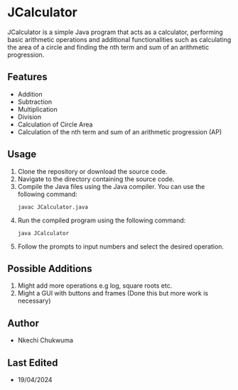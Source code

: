 # JCalculator

JCalculator is a simple Java program that acts as a calculator, performing basic arithmetic operations and additional functionalities such as calculating the area of a circle and finding the nth term and sum of an arithmetic progression.

## Features

- Addition
- Subtraction
- Multiplication
- Division
- Calculation of Circle Area
- Calculation of the nth term and sum of an arithmetic progression (AP)

## Usage

1. Clone the repository or download the source code.
2. Navigate to the directory containing the source code.
3. Compile the Java files using the Java compiler. You can use the following command:
    ```
    javac JCalculator.java
    ```
4. Run the compiled program using the following command:
    ```
    java JCalculator
    ```
5. Follow the prompts to input numbers and select the desired operation.

## Possible Additions
1. Might add more operations e.g log, square roots etc.
2. Might a GUI with buttons and frames (Done this but more work is necessary)

## Author

- Nkechi Chukwuma

## Last Edited

- 19/04/2024
